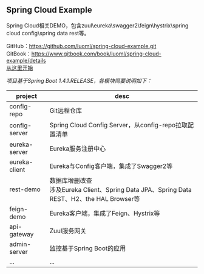 
## Spring Cloud Example  
Spring Cloud相关DEMO，包含zuul\eureka\swagger2\feign\hystrix\spring cloud config\spring data rest等。  


GitHub：<https://github.com/luoml/spring-cloud-example.git>  
GitBook：<https://www.gitbook.com/book/luoml/spring-cloud-example/details>  
[从这里开始](https://luoml.gitbooks.io/spring-cloud-example/content/)  


_项目基于Spring Boot 1.4.1.RELEASE，各模块简要说明如下：_  

|project|desc|  
|---|---|  
|config-repo|Git远程仓库|  
|config-server|Spring Cloud Config Server，从config-repo拉取配置清单|  
|eureka-server|Eureka服务注册中心|  
|eureka-client|Eureka与Config客户端，集成了Swagger2等|  
|rest-demo|数据库增删改查<br>涉及Eureka Client、Spring Data JPA、Spring Data REST、H2、the HAL Browser等|  
|feign-demo|Eureka客户端，集成了Feign、Hystrix等|  
|api-gateway|Zuul服务网关|  
|admin-server|监控基于Spring Boot的应用|  
|...|...|  



